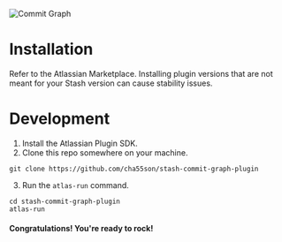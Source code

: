 ![Commit Graph](https://marketplace-cdn.atlassian.com/files/images/com.plugin.commitgraph.commitgraph/bbbd9a33-518d-4462-bd28-77b03e76965f.png)
# Installation

Refer to the Atlassian Marketplace. Installing plugin versions that are not meant for your Stash version can cause stability issues.

# Development

1. Install the Atlassian Plugin SDK.
2. Clone this repo somewhere on your machine.

```
git clone https://github.com/cha55son/stash-commit-graph-plugin
```

3. Run the `atlas-run` command.

```
cd stash-commit-graph-plugin
atlas-run
```

#### Congratulations! You're ready to rock!
